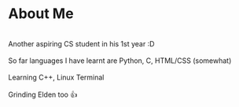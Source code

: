 # About Me
<br> Another aspiring CS student in his 1st year :D </br>
<br> So far languages I have learnt are Python, C, HTML/CSS (somewhat) </br>
<br> Learning C++, Linux Terminal </br>
<br> Grinding Elden too 👍 </br>
